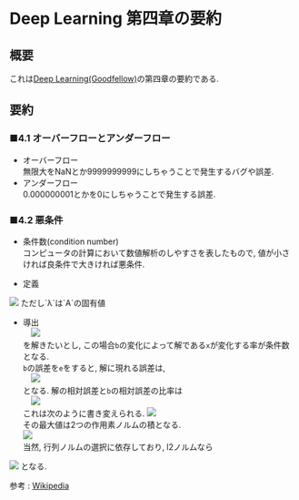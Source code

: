 # Deep Learning 第四章の要約
## 概要
 これは[Deep Learning(Goodfellow)](http://www.deeplearningbook.org/)の第四章の要約である.
 
## 要約
### ■4.1 オーバーフローとアンダーフロー
- オーバーフロー  
 無限大をNaNとか9999999999にしちゃうことで発生するバグや誤差.
- アンダーフロー  
 0.000000001とかを0にしちゃうことで発生する誤差.
 
 
### ■4.2 悪条件
- 条件数(condition number)  
  コンピュータの計算において数値解析のしやすさを表したもので, 値が小さければ良条件で大きければ悪条件.
  
- 定義  
<img src="https://latex.codecogs.com/gif.latex?\kappa(\mathbf{a})&space;=&space;max_i_j|\frac{\lambda_i}{\lambda_j}|">  
ただし`λ`は`A`の固有値

- 導出  
　<img src="https://latex.codecogs.com/gif.latex?\boldsymbol{Ax=b}">  
を解きたいとし, この場合`b`の変化によって解である`x`が変化する率が条件数となる.  
`b`の誤差を`e`をすると, 解に現れる誤差は,  
　<img src="https://latex.codecogs.com/gif.latex?\boldsymbol{A^{-1}e}">  
となる. 解の相対誤差と`b`の相対誤差の比率は  
　<img src="https://wikimedia.org/api/rest_v1/media/math/render/svg/2ca16d17b71cd68866c440f1570b5d6a3ddcf7c7">  
これは次のように書き変えられる.
  <img src="https://wikimedia.org/api/rest_v1/media/math/render/svg/bbc5a312d28f4164729fcadb782ade45cb713aed">  
その最大値は2つの作用素ノルムの積となる.  
  <img src="https://wikimedia.org/api/rest_v1/media/math/render/svg/da986df19c176694bafcb2ddafb2bbfc176d7543">  
当然, 行列ノルムの選択に依存しており, l2ノルムなら  
<img src="https://latex.codecogs.com/gif.latex?\kappa(\mathbf{a})&space;=&space;max_i_j|\frac{\lambda_i}{\lambda_j}|">  
となる.


参考 : [Wikipedia](https://ja.wikipedia.org/wiki/%E6%9D%A1%E4%BB%B6%E6%95%B0)  

